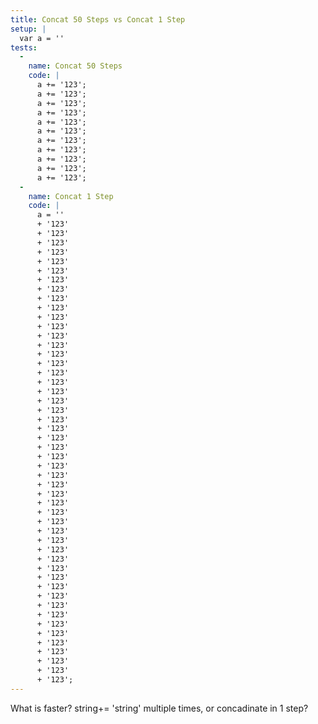 ```yaml
---
title: Concat 50 Steps vs Concat 1 Step
setup: |
  var a = ''
tests:
  -
    name: Concat 50 Steps
    code: |
      a += '123';
      a += '123';
      a += '123';
      a += '123';
      a += '123';
      a += '123';
      a += '123';
      a += '123';
      a += '123';
      a += '123';
      a += '123';
  -
    name: Concat 1 Step
    code: |
      a = '' 
      + '123'
      + '123'
      + '123'
      + '123'
      + '123'
      + '123'
      + '123'
      + '123'
      + '123'
      + '123'
      + '123'
      + '123'
      + '123'
      + '123'
      + '123'
      + '123'
      + '123'
      + '123'
      + '123'
      + '123'
      + '123'
      + '123'
      + '123'
      + '123'
      + '123'
      + '123'
      + '123'
      + '123'
      + '123'
      + '123'
      + '123'
      + '123'
      + '123'
      + '123'
      + '123'
      + '123'
      + '123'
      + '123'
      + '123'
      + '123'
      + '123'
      + '123'
      + '123'
      + '123'
      + '123'
      + '123'
      + '123'
      + '123'
      + '123'
      + '123';
---
```

What is faster? string+= 'string' multiple times, or concadinate in 1 step?
